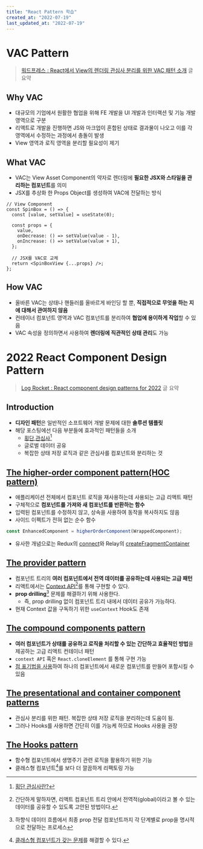 ```yaml
---
title: "React Pattern 학습"
created_at: "2022-07-19"
last_updated_at: "2022-07-19"
---
```


# VAC Pattern

> [워드프레스 : React에서 View의 렌더링 관심사 분리를 위한 VAC 패턴 소개](https://wit.nts-corp.com/2021/08/11/6461) 글 요약

## Why VAC

- 대규모의 기업에서 원활한 협업을 위해 FE 개발을 UI 개발과 인터랙션 및 기능 개발 영역으로 구분
- 리액트로 개발을 진행하면 JS와 마크업이 혼합된 상태로 결과물이 나오고 이를 각 영역에서 수정하는 과정에서 충돌이 발생
- View 영역과 로직 영역을 분리할 필요성이 제기

## What VAC

- VAC는 View Asset Component의 약자로 렌더링에 **필요한 JSX와 스타일을 관리하는 컴포넌트**를 의미
- JSX를 추상화 한 Props Object를 생성하여 VAC에 전달하는 방식

```tsx
// View Component
const SpinBox = () => {
  const [value, setValue] = useState(0);

  const props = {
    value,
    onDecrease: () => setValue(value - 1),
    onIncrease: () => setValue(value + 1),
  };

  // JSX를 VAC로 교체
  return <SpinBoxView {...props} />;
};
```

## How VAC

- 올바른 VAC는 상태나 핸들러를 올바르게 바인딩 할 뿐, **직접적으로 무엇을 하는 지에 대해서 관여하지 않음**
- 컨테이너 컴포넌트 영역과 VAC 컴포넌트를 분리하여 **협업에 용이하게 작업**할 수 있음
- VAC 속성을 정의하면서 사용하여 **렌더링에 직관적인 상태 관리**도 가능

# 2022 React Component Design Pattern

> [Log Rocket : React component design patterns for 2022](https://blog.logrocket.com/react-component-design-patterns-2022/) 글 요약

## Introduction

- **디자인 패턴**은 일반적인 소프트웨어 개발 문제에 대한 **솔루션 템플릿**
- 해당 포스팅에선 다음 부분들에 효과적인 패턴들을 소개
  - [횡단 관심사](https://ko.reactjs.org/docs/higher-order-components.html#use-hocs-for-cross-cutting-concerns)[^1)]
  - 글로벌 데이터 공유
  - 복잡한 상태 저장 로직과 같은 관심사를 컴포넌트와 분리하는 것

[^1)]: [횡단 관심사란?](https://ko.wikipedia.org/wiki/%ED%9A%A1%EB%8B%A8_%EA%B4%80%EC%8B%AC%EC%82%AC)

## [The higher-order component pattern(HOC pattern)](https://ko.reactjs.org/docs/higher-order-components.html#use-hocs-for-cross-cutting-concerns)

- 애플리케이션 전체에서 컴포넌트 로직을 재사용하는데 사용되는 고급 리액트 패턴
- 구체적으로 **컴포넌트를 가져와 새 컴포넌트를 반환하는 함수**
- 입력된 컴포넌트를 수정하지 않고, 상속을 사용하여 동작을 복사하지도 않음
- 사이드 이펙트가 전혀 없는 순수 함수

```jsx
const EnhancedComponent = higherOrderComponent(WrappedComponent);
```

- 유사한 개념으로는 Redux의 [connect](https://github.com/reduxjs/react-redux/blob/master/docs/api/connect.md#connect)와 Relay의 [createFragmentContainer](https://relay.dev/docs/v10.1.3/fragment-container/#createfragmentcontainer)

## [The provider pattern](https://www.patterns.dev/posts/provider-pattern/)

- 컴포넌트 트리의 **여러 컴포넌트에서 전역 데이터를 공유하는데 사용되는 고급 패턴**
- 리액트에서는 [Context API](https://ko.reactjs.org/docs/context.html)[^2)]를 통해 구현할 수 있다.
- **prop drilling**[^3)] 문제를 해결하기 위해 사용한다.
  - 즉, prop drilling 없이 컴포넌트 트리 내에서 데이터 공유가 가능하다.
- 현재 Context 값을 구독하기 위한 `useContext` Hook도 존재

[^2)]: 간단하게 말하자면, 리액트 컴포넌트 트리 안에서 전역적(global)이라고 볼 수 있는 데이터를 공유할 수 있도록 고안된 방법이다.
[^3)]: 하향식 데이터 흐름에서 최종 prop 전달 컴포넌트까지 각 단계별로 prop을 명시적으로 전달하는 프로세스

## [The compound components pattern](https://kentcdodds.com/blog/compound-components-with-react-hooks)

- **여러 컴포넌트가 상태를 공유하고 로직을 처리할 수 있는 간단하고 효율적인 방법**을 제공하는 고급 리액트 컨테이너 패턴
- `context API` 혹은 `React.cloneElement` 를 통해 구현 가능
- [점 표기법을 사용](https://ko.reactjs.org/docs/jsx-in-depth.html#using-dot-notation-for-jsx-type)하여 하나의 컴포넌트에서 새로운 컴포넌트를 만들어 포함시킬 수 있음

## [The presentational and container component patterns](https://www.patterns.dev/posts/presentational-container-pattern/)

- 관심사 분리를 위한 패턴. 복잡한 상태 저장 로직을 분리하는데 도움이 됨.
- 그러나 Hooks를 사용하면 간단히 이를 가능케 하므로 Hooks 사용을 권장

## [The Hooks pattern](https://ko.reactjs.org/docs/hooks-rules.html#gatsby-focus-wrapper)

- 함수형 컴포넌트에서 생명주기 관련 로직을 활용하기 위한 기능
- 클래스형 컴포넌트[^4)]를 보다 더 깔끔하게 리팩토링 가능

[^4)]: [클래스형 컴포넌트가 갖는 문제](https://ko.reactjs.org/docs/hooks-intro.html#classes-confuse-both-people-and-machines)를 해결할 수 있다.
